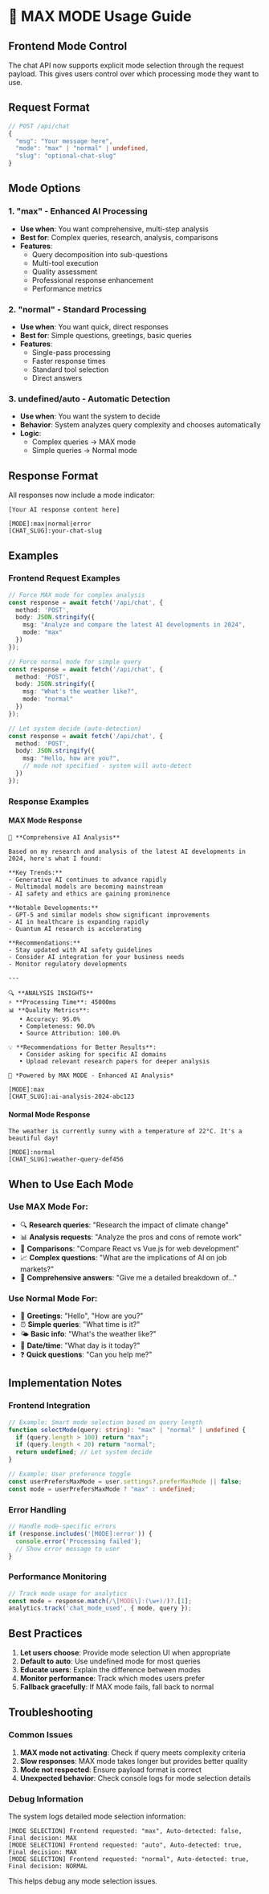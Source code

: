 # 🚀 MAX MODE Usage Guide

## Frontend Mode Control

The chat API now supports explicit mode selection through the request payload. This gives users control over which processing mode they want to use.

## Request Format

```typescript
// POST /api/chat
{
  "msg": "Your message here",
  "mode": "max" | "normal" | undefined,
  "slug": "optional-chat-slug"
}
```

## Mode Options

### 1. **"max"** - Enhanced AI Processing
- **Use when**: You want comprehensive, multi-step analysis
- **Best for**: Complex queries, research, analysis, comparisons
- **Features**: 
  - Query decomposition into sub-questions
  - Multi-tool execution
  - Quality assessment
  - Professional response enhancement
  - Performance metrics

### 2. **"normal"** - Standard Processing
- **Use when**: You want quick, direct responses
- **Best for**: Simple questions, greetings, basic queries
- **Features**:
  - Single-pass processing
  - Faster response times
  - Standard tool selection
  - Direct answers

### 3. **undefined/auto** - Automatic Detection
- **Use when**: You want the system to decide
- **Behavior**: System analyzes query complexity and chooses automatically
- **Logic**: 
  - Complex queries → MAX mode
  - Simple queries → Normal mode

## Response Format

All responses now include a mode indicator:

```
[Your AI response content here]

[MODE]:max|normal|error
[CHAT_SLUG]:your-chat-slug
```

## Examples

### Frontend Request Examples

```typescript
// Force MAX mode for complex analysis
const response = await fetch('/api/chat', {
  method: 'POST',
  body: JSON.stringify({
    msg: "Analyze and compare the latest AI developments in 2024",
    mode: "max"
  })
});

// Force normal mode for simple query
const response = await fetch('/api/chat', {
  method: 'POST',
  body: JSON.stringify({
    msg: "What's the weather like?",
    mode: "normal"
  })
});

// Let system decide (auto-detection)
const response = await fetch('/api/chat', {
  method: 'POST',
  body: JSON.stringify({
    msg: "Hello, how are you?",
    // mode not specified - system will auto-detect
  })
});
```

### Response Examples

#### MAX Mode Response
```
🚀 **Comprehensive AI Analysis**

Based on my research and analysis of the latest AI developments in 2024, here's what I found:

**Key Trends:**
- Generative AI continues to advance rapidly
- Multimodal models are becoming mainstream
- AI safety and ethics are gaining prominence

**Notable Developments:**
- GPT-5 and similar models show significant improvements
- AI in healthcare is expanding rapidly
- Quantum AI research is accelerating

**Recommendations:**
- Stay updated with AI safety guidelines
- Consider AI integration for your business needs
- Monitor regulatory developments

---

🔍 **ANALYSIS INSIGHTS**
⚡ **Processing Time**: 45000ms
📊 **Quality Metrics**:
   • Accuracy: 95.0%
   • Completeness: 90.0%
   • Source Attribution: 100.0%

💡 **Recommendations for Better Results**:
   • Consider asking for specific AI domains
   • Upload relevant research papers for deeper analysis

🚀 *Powered by MAX MODE - Enhanced AI Analysis*

[MODE]:max
[CHAT_SLUG]:ai-analysis-2024-abc123
```

#### Normal Mode Response
```
The weather is currently sunny with a temperature of 22°C. It's a beautiful day!

[MODE]:normal
[CHAT_SLUG]:weather-query-def456
```

## When to Use Each Mode

### Use MAX Mode For:
- 🔍 **Research queries**: "Research the impact of climate change"
- 📊 **Analysis requests**: "Analyze the pros and cons of remote work"
- 🔄 **Comparisons**: "Compare React vs Vue.js for web development"
- 📈 **Complex questions**: "What are the implications of AI on job markets?"
- 🎯 **Comprehensive answers**: "Give me a detailed breakdown of..."

### Use Normal Mode For:
- 👋 **Greetings**: "Hello", "How are you?"
- ⏰ **Simple queries**: "What time is it?"
- 🌤️ **Basic info**: "What's the weather like?"
- 📅 **Date/time**: "What day is it today?"
- ❓ **Quick questions**: "Can you help me?"

## Implementation Notes

### Frontend Integration
```typescript
// Example: Smart mode selection based on query length
function selectMode(query: string): "max" | "normal" | undefined {
  if (query.length > 100) return "max";
  if (query.length < 20) return "normal";
  return undefined; // Let system decide
}

// Example: User preference toggle
const userPrefersMaxMode = user.settings?.preferMaxMode || false;
const mode = userPrefersMaxMode ? "max" : undefined;
```

### Error Handling
```typescript
// Handle mode-specific errors
if (response.includes('[MODE]:error')) {
  console.error('Processing failed');
  // Show error message to user
}
```

### Performance Monitoring
```typescript
// Track mode usage for analytics
const mode = response.match(/\[MODE\]:(\w+)/)?.[1];
analytics.track('chat_mode_used', { mode, query });
```

## Best Practices

1. **Let users choose**: Provide mode selection UI when appropriate
2. **Default to auto**: Use undefined mode for most queries
3. **Educate users**: Explain the difference between modes
4. **Monitor performance**: Track which modes users prefer
5. **Fallback gracefully**: If MAX mode fails, fall back to normal

## Troubleshooting

### Common Issues

1. **MAX mode not activating**: Check if query meets complexity criteria
2. **Slow responses**: MAX mode takes longer but provides better quality
3. **Mode not respected**: Ensure payload format is correct
4. **Unexpected behavior**: Check console logs for mode selection details

### Debug Information

The system logs detailed mode selection information:
```
[MODE SELECTION] Frontend requested: "max", Auto-detected: false, Final decision: MAX
[MODE SELECTION] Frontend requested: "auto", Auto-detected: true, Final decision: MAX
[MODE SELECTION] Frontend requested: "normal", Auto-detected: true, Final decision: NORMAL
```

This helps debug any mode selection issues.
